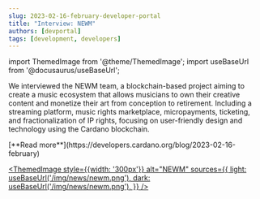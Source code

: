 ```yaml
---
slug: 2023-02-16-february-developer-portal
title: "Interview: NEWM"
authors: [devportal]
tags: [development, developers]
---
```


import ThemedImage from '@theme/ThemedImage';
import useBaseUrl from '@docusaurus/useBaseUrl';

We interviewed the NEWM team, a blockchain-based project aiming to create a music ecosystem that allows musicians to own their creative content and monetize their art from conception to retirement. Including a streaming platform, music rights marketplace, micropayments, ticketing, and fractionalization of IP rights, focusing on user-friendly design and technology using the Cardano blockchain.

<div style={{ textAlign: 'right' }}>
 [**Read more**](https://developers.cardano.org/blog/2023-02-16-february) 
</div>

[<ThemedImage
style={{width: '300px'}}
alt="NEWM"
sources={{
    light: useBaseUrl('/img/news/newm.png'),
    dark: useBaseUrl('/img/news/newm.png'),
  }}
/>](https://newm.io/)
